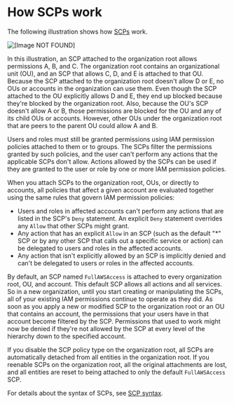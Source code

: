 # How SCPs work<a name="orgs_manage_policies_about-scps"></a>

The following illustration shows how [SCPs](orgs_manage_policies_scp.md) work\.

![\[Image NOT FOUND\]](http://docs.aws.amazon.com/organizations/latest/userguide/images/How_SCP_Permissions_Work.jpg)

In this illustration, an SCP attached to the organization root allows permissions A, B, and C\. The organization root contains an organizational unit \(OU\), and an SCP that allows C, D, and E is attached to that OU\. Because the SCP attached to the organization root doesn't allow D or E, no OUs or accounts in the organization can use them\. Even though the SCP attached to the OU explicitly allows D and E, they end up blocked because they're blocked by the organization root\. Also, because the OU's SCP doesn't allow A or B, those permissions are blocked for the OU and any of its child OUs or accounts\. However, other OUs under the organization root that are peers to the parent OU could allow A and B\.

Users and roles must still be granted permissions using IAM permission policies attached to them or to groups\. The SCPs filter the permissions granted by such policies, and the user can't perform any actions that the applicable SCPs don't allow\. Actions allowed by the SCPs can be used if they are granted to the user or role by one or more IAM permission policies\.

When you attach SCPs to the organization root, OUs, or directly to accounts, all policies that affect a given account are evaluated together using the same rules that govern IAM permission policies:
+ Users and roles in affected accounts can't perform any actions that are listed in the SCP's `Deny` statement\. An explicit `Deny` statement overrides any `Allow` that other SCPs might grant\.
+ Any action that has an explicit `Allow` in an SCP \(such as the default "\*" SCP or by any other SCP that calls out a specific service or action\) can be delegated to users and roles in the affected accounts\.
+ Any action that isn't explicitly allowed by an SCP is implicitly denied and can't be delegated to users or roles in the affected accounts\.

By default, an SCP named `FullAWSAccess` is attached to every organization root, OU, and account\. This default SCP allows all actions and all services\. So in a new organization, until you start creating or manipulating the SCPs, all of your existing IAM permissions continue to operate as they did\. As soon as you apply a new or modified SCP to the organization root or an OU that contains an account, the permissions that your users have in that account become filtered by the SCP\. Permissions that used to work might now be denied if they're not allowed by the SCP at every level of the hierarchy down to the specified account\.

If you disable the SCP policy type on the organization root, all SCPs are automatically detached from all entities in the organization root\. If you reenable SCPs on the organization root, all the original attachments are lost, and all entities are reset to being attached to only the default `FullAWSAccess` SCP\.

For details about the syntax of SCPs, see [SCP syntax](orgs_reference_scp-syntax.md)\.